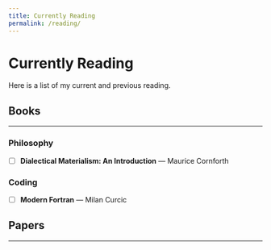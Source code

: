 ```yaml
---
title: Currently Reading
permalink: /reading/
---
```


# Currently Reading

Here is a list of my current and previous reading. 

## Books
---

### Philosophy

- [ ] **Dialectical Materialism: An Introduction** — Maurice Cornforth 
### Coding 

- [ ] **Modern Fortran** — 
Milan Curcic
## Papers
---


